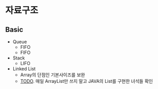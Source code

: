 # 자료구조

## Basic

- Queue
  - FIFO
  - FIFO
- Stack
  - LIFO
- Linked List
  - Array의 단점인 기본사이즈를 보완
  - [TODO](https://github.com/cptbong/TBL/blob/main/Algo/ImplementationsOfJavaList.md). 매일 ArrayList만 쓰지 말고 JAVA의 List를 구현한 녀석들 확인
